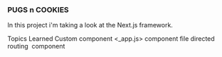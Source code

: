 ### PUGS n COOKIES

In this project i'm taking a look at the Next.js framework.

Topics Learned
Custom <Page> component 
<_app.js> component
file directed routing
<Image> component